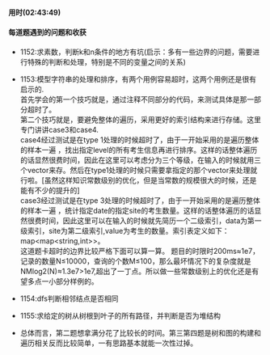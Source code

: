 #### 用时(02:43:49)

#### 每道题遇到的问题和收获
- 1152:求素数，判断k和n条件的地方有坑(启示：多有一些边界的问题，需要进行特殊的判断和处理，特别是不同的变量之间的关系)

- 1153:模型字符串的处理和排序，有两个用例容易超时，这两个用例还是很有启示的.<br>
      首先学会的第一个技巧就是，通过注释不同部分的代码，来测试具体是那一部分超时了。<br>
      第二个技巧就是，要避免整体的遍历，采用更好的索引结构来进行存储。这里专门讲讲case3和case4.<br>
      case4经过测试是在type 1处理的时候超时了，由于一开始采用的是遍历整体的样本一遍 ，找出指定level的所有考生信息再进行排序。这样的话整体遍历的话显然很费时间，因此在这里可以考虑分为三个等级，在输入的时候就用三个vector来存。然后在type1处理的时候只需要拿指定的那个vector来处理就行啦。[虽然这样知识常数级别的优化，但是当常数的规模很大的时候，还是能有不少的提升的]<br>
      case3经过测试是在type 3处理的时候超时了，由于一开始采用的是遍历整体的样本一遍 ，统计指定date的指定site的考生数量。这样的话整体遍历的话显然很费时间，因此这里可以在输入的时候就先简历一个二级索引，data为第一级索引，site为第二级索引,value为考生的数量。索引表定义如下：map<map<string,int>>。<br>
      这道题卡超时的边界比较严格下面可以算一算。
      题目的时限时200ms≈1e7，记录的数量N≤10000，查询的个数M≤100，那么最坏情况下的复杂度就是NMlog2(N)≈1.3e7>1e7,超出了一丁点。所以做一些常数级别上的优化还是有望多点一小部分样例的。

- 1154:dfs判断相邻结点是否相同

- 1155:求给定的树从树根到叶子的所有路径，并判断是否为堆结构


- 总体而言，第二题想拿满分花了比较长的时间。第三第四题是树和图的构建和遍历相关反而比较简单，一有思路基本就能一次性过掉。
